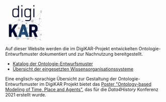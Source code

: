<img src="img/DigiKAR_Logo_020921.svg" width="23%" alt="DigiKAR-Logo">

Auf dieser Website werden die im DigiKAR-Projekt entwickelten Ontologie-Entwurfsmuster dokumentiert und zur Nachnutzung bereitgestellt.

- [Katalog der Ontologie-Entwurfsmuster](odp/)
- [Übersicht der eingesetzten Wissensorganisationssysteme](kos/)

Eine englisch-sprachige Übersicht zur Gestaltung der Ontologie-Entwurfsmuster im DigiKAR Projekt bietet das <a href="
https://zenodo.org/record/4895498#.Y_eQj9CZM2w">Poster "Ontology-based Modeling of Time, Place and Agents"</a>, das für die <em>Data4History</em> Konferenz 2021 erstellt wurde.
